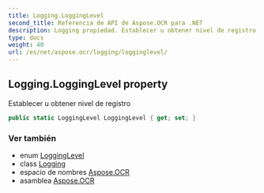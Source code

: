 ```yaml
---
title: Logging.LoggingLevel
second_title: Referencia de API de Aspose.OCR para .NET
description: Logging propiedad. Establecer u obtener nivel de registro
type: docs
weight: 40
url: /es/net/aspose.ocr/logging/logginglevel/
---
```

## Logging.LoggingLevel property

Establecer u obtener nivel de registro

```csharp
public static LoggingLevel LoggingLevel { get; set; }
```

### Ver también

* enum [LoggingLevel](../../logginglevel/)
* class [Logging](../)
* espacio de nombres [Aspose.OCR](../../logging/)
* asamblea [Aspose.OCR](../../../)


